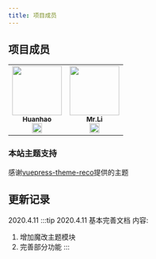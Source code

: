 ```yaml
---
title: 项目成员
---
```

## 项目成员

<table>
  <tr>
    <td align="center"><a href="https://mrhuanhao.cn/" target=_blank><img src="https://cdn.jsdelivr.net/gh/kjhuanhao/blogcdn/avatar.jpg" width="100px;" /><br /><sub><b>Huanhao</b></sub></a><br><a href="https://github.com/kjhuanhao" title="Code" target=_blank><img src="https://github.com/fluidicon.png" width="20"></a></td>
      <td align="center"><a href="https://maskxman.github.io/" target=_blank><img src="https://cdn.jsdelivr.net/gh/MaskXman/source@2.0/touxiang.jpg" width="100px;" /><br /><sub><b>Mr.Li</b></sub></a><br><a href="https://github.com/MaskXman" title="Code" target=_blank><img src="https://github.com/fluidicon.png" width="20"></a></td>

  </tr>
</table>

### 本站主题支持
感谢[vuepress-theme-reco](https://github.com/vuepress-reco/vuepress-theme-reco)提供的主题

## 更新记录
2020.4.11 
:::tip
2020.4.11 基本完善文档
内容:

1. 增加魔改主题模块
2. 完善部分功能
:::